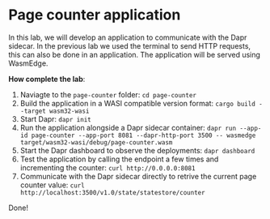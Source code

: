 # Page counter application

In this lab, we will develop an application to communicate with the Dapr sidecar. In the previous lab we used the terminal to send HTTP requests, this can also be done in an application. The application will be served using WasmEdge.

**How complete the lab**:
1. Naviagte to the `page-counter` folder: `cd page-counter`
2. Build the application in a WASI compatible version format: `cargo build --target wasm32-wasi`
3. Start Dapr: `dapr init`
4. Run the application alongside a Dapr sidecar container: `dapr run --app-id page-counter --app-port 8081 --dapr-http-port 3500 -- wasmedge target/wasm32-wasi/debug/page-counter.wasm`
5. Start the Dapr dashboard to observe the deployments: `dapr dashboard`
6. Test the application by calling the endpoint a few times and incrementing the counter: `curl http://0.0.0.0:8081`
7. Communicate with the Dapr sidecar directly to retrive the current page counter value: `curl http://localhost:3500/v1.0/state/statestore/counter`

Done!